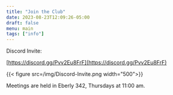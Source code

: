 ```yaml
---
title: "Join the Club"
date: 2023-08-23T12:09:26-05:00
draft: false 
menu: main
tags: ["info"]
---
```




Discord Invite:

[https://discord.gg/Pvv2Eu8FrF](https://discord.gg/Pvv2Eu8FrF)

{{< figure src=/img/Discord-Invite.png width="500">}}

Meetings are held in Eberly 342, Thursdays at 11:00 am.









